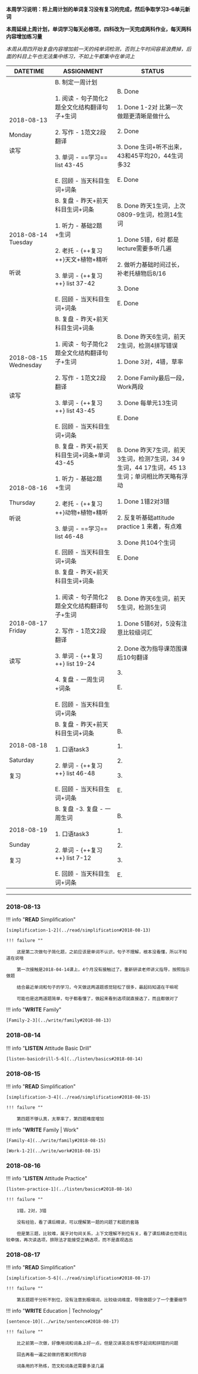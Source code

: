 **本周学习说明：将上周计划的单词复习没有复习的完成，然后争取学习3-6单元新词**

**本周延续上周计划，单词学习每天必修项，四科改为一天完成两科作业，每天两科内容增加练习量**

*本周从周四开始复盘内容增加前一天的纯单词检测，否则上午时间容易浪费掉，后面的科目上午也无法集中练习，不如上午都集中在单词上*


DATETIME |  ASSIGNMENT | STATUS
------------ | ------------- | -------------
2018-08-13 <br><br> Monday <br><br>读写 | B. 制定一周计划<br><br> 1. 阅读 - 句子简化2题全文化结构翻译句子+生词<br><br>2. 写作 - 1范文2段翻译<br><br>3. 单词 - ==学习== list 43-45 <br><br>E. 回顾 - 当天科目生词+词条 | B. Done<br><br>1. Done 1-2对 比第一次做题更清晰是做什么<br><br>2. Done<br><br>3. Done 生词+听不出来，43和45平均20，44生词多32<br><br>E. Done
2018-08-14 Tuesday <br><br> <br><br>听说 | B. 复盘 - 昨天+前天科目生词+词条<br><br>1. 听力 - 基础2题+生词<br><br> 2. 老托 - {++复习++}天文+植物+精听<br><br>3. 单词 - {++复习++} list 37-42 <br><br>E. 回顾 - 当天科目生词+词条 | B. Done 昨天1生词，上次0809-9生词，检测14生词<br><br>1. Done 5错，6对 都是lecture需要多听几遍<br><br>2. 做听力基础时间过长，补老托植物后8/16<br><br>3. Done<br><br>E. Done
2018-08-15 Wednesday <br><br> <br><br>读写 | B. 复盘 - 昨天+前天科目生词+词条<br><br>1. 阅读 - 句子简化2题全文化结构翻译句子+生词<br><br>2. 写作 - 1范文2段翻译<br><br>3. 单词 - {++复习++} list 43-45 <br><br>E. 回顾 - 当天科目生词+词条 | B. Done 昨天6生词，前天2生词，检测4拼写错误<br><br>1. Done 3对，4错，草率<br><br>2. Done Family最后一段，Work两段<br><br>3. Done 每单元13生词<br><br>E. Done
2018-08-16 <br><br> Thursday <br><br>听说  | B. 复盘 - 昨天+前天科目生词+词条+单词43-45<br><br>1. 听力 - 基础2题+生词<br><br> 2. 老托 - {++复习++}动物+植物+精听<br><br>3. 单词 - ==学习== list 46-48 <br><br>E. 回顾 - 当天科目生词+词条 | B. Done 昨天7生词，前天3生词，检测7生词，34 9生词，44 17生词，45 13生词；单词相比昨天略有浮动<br><br>1. Done 1错2对3错<br><br>2. 反复听基础attitude practice 1 来着，有点难<br><br>3. Done 共104个生词<br><br>E. Done
2018-08-17 Friday <br><br> <br><br>读写 | B. 复盘 - 昨天+前天科目生词+词条<br><br>1. 阅读 - 句子简化2题全文化结构翻译句子+生词<br><br>2. 写作 - 1范文2段翻译<br><br>3. 单词 - {++复习++} list 19-24<br><br>4. 复盘 - 一周生词+词条<br><br>E. 回顾 - 当天科目生词+词条 | B. Done 昨天6生词，前天5生词，检测5生词<br><br>1. Done 5错6对，5没有注意比较级词汇<br><br>2. Done 改为指导课范围课后10句翻译<br><br>3. <br><br>E.
2018-08-18 <br><br> Saturday <br><br>复习 | B. 复盘 - 昨天+前天科目生词+词条 <br><br>1. 口语task3<br><br>2. 单词 - {++复习++} list 46-48 <br><br>E. 回顾 - 当天科目生词+词条 | B. <br><br>1. <br><br>2. <br><br>3. <br><br>E.
2018-08-19 <br><br> Sunday<br><br>复习  | B. 复盘 -3. 复盘 - 一周生词<br><br>1. 口语task3<br><br>2. 单词 - {++复习++} list 7-12 <br><br>E. 回顾 - 当天科目生词+词条 | B. <br><br>1. <br><br>2. <br><br>3. <br><br>E.


----
    
### 2018-08-13

!!! info "**READ** Simplification"
    
    [simplification-1-2](../read/simplification#2018-08-13)
    
    !!! failure ""
        
        这是第二次做句子简化题，之前应该是单词不认识，句子不理解，根本没看懂，所以不知道在说啥
        
        第一次接触是2018-04-14课上，4个月没有接触过了。重新研读老师讲义指导，按照指示做题
        
        结合最近单词和句子的学习，今天做这两道题感觉轻松了很多，最起码知道在干嘛呢
        
        可能也是这两道题简单，句子都看懂了，做起来看到选项就直接选了，而且都做对了
    
!!! info "**WRITE** Family"
    
    [Family-2-3](../write/family#2018-08-13)
    
### 2018-08-14
        
!!! info "**LISTEN** Attitude Basic Drill"
    
    [listen-basicdrill-5-6](../listen/basics#2018-08-14)
    
### 2018-08-15

!!! info "**READ** Simplification"
    
    [simplification-3-4](../read/simplification#2018-08-15)
    
    !!! failure ""
    
        第四题不够认真，太草率了，第四题难度增加
        
!!! info "**WRITE** Family | Work"
    
    [Family-4](../write/family#2018-08-15)
    
    [Work-1-2](../write/work#2018-08-15)
    
### 2018-08-16
        
!!! info "**LISTEN** Attitude Practice"
    
    [listen-practice-1](../listen/basics#2018-08-16)

    !!! failure ""
        
        1错，2对，3错
        
        没有经验，看了课后精读，可以理解第一题的问题了和题的套路
        
        但是第三题，比较难，属于对句间关系，上下文理解不到位有关，看了课后精读也觉得比较牵强，再次读选项，排除法才能接受正确选项，而不是直观选出
        
### 2018-08-17

!!! info "**READ** Simplification"
    
    [simplification-5-6](../read/simplification#2018-08-17)
    
    !!! failure ""
    
        第五题题干分析不到位，没有注意到极端词，比较级词维度，导致做题少了一个重要细节
        
!!! info "**WRITE** Education | Technology"

    [sentence-10](../write/sentence#2018-08-17)
    
    !!! failure ""
    
        比之前第一次做，好像用词和词条上好一点，但是汉译英总有想不起词和拼错的问题
        
        回去再看一遍之前做的答案对照内容
        
        词条用的不熟练，范文和词条还需要多滚几遍